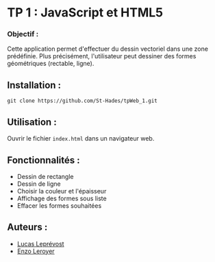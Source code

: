 # TP 1 : JavaScript et HTML5

### Objectif :

Cette application permet d'effectuer du dessin vectoriel dans une zone prédéfinie.
Plus précisément, l'utilisateur peut dessiner des formes géométriques (rectable, ligne).

## Installation :

``````
git clone https://github.com/St-Hades/tpWeb_1.git
``````

## Utilisation :

Ouvrir le fichier ```index.html``` dans un navigateur web.

## Fonctionnalités :

- Dessin de rectangle
- Dessin de ligne
- Choisir la couleur et l'épaisseur
- Affichage des formes sous liste
- Effacer les formes souhaitées

## Auteurs :

- [Lucas Leprévost](St-Hades)
- [Enzo Leroyer](enzoley)


